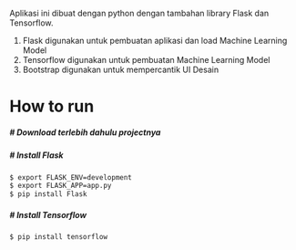 Aplikasi ini dibuat dengan python dengan tambahan library Flask dan Tensorflow.
1. Flask digunakan untuk pembuatan aplikasi dan load Machine Learning Model
2. Tensorflow digunakan untuk pembuatan Machine Learning Model
3. Bootstrap digunakan untuk mempercantik UI Desain


<h1>How to run</h1>

<h5># Download terlebih dahulu projectnya</h5>
<h5># Install Flask</h5>

``` bash
$ export FLASK_ENV=development
$ export FLASK_APP=app.py
$ pip install Flask
```
   
<h5># Install Tensorflow</h5>

``` bash
$ pip install tensorflow
```
    
